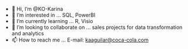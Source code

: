 - 👋 Hi, I’m @KO-Karina
- 👀 I’m interested in ... SQL, PowerBI
- 🌱 I’m currently learning ... R, Visio
- 💞️ I’m looking to collaborate on ... sales projects for data transformation and analytics
- 📫 How to reach me ... E-mail: kaaguilar@coca-cola.com

<!---
KO-Karina/KO-Karina is a ✨ special ✨ repository because its `README.md` (this file) appears on your GitHub profile.
You can click the Preview link to take a look at your changes.
--->
